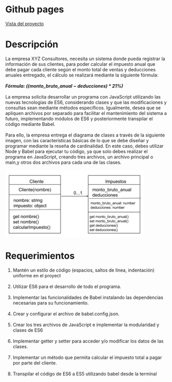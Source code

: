 <!DOCTYPE html>
<html>

<head>
  <meta charset="utf-8">
  <meta name="viewport" content="width=device-width, initial-scale=1.0">
  <link rel="stylesheet" href="https://stackedit.io/style.css" />
</head>

<body class="stackedit">
  <div class="stackedit__html">
    <h1 id="github-pages">Github pages</h1>
    <p><a href="https://josefamendezpruebaunodl.ga/Unidad_3/3_1_VariablesYOperadoresLogicos/index.html">Vista
        del proyecto</a></p>
    <h1 id="desafío">Descripción </h1>
    <p>La empresa XYZ Consultores, necesita un sistema donde pueda registrar la información de
    sus clientes, para poder calcular el impuesto anual que debe pagar cada cliente según el
    monto total de ventas y deducciones anuales entregado, el cálculo se realizará mediante la
    siguiente fórmula:
    <br>
    <br>
    <i><b>Fórmula: ((monto_bruto_anual − deducciones) * 21%)</b></i>
    <br>
    <br>
   La empresa solicita desarrollar un programa con JavaScript utilizando las nuevas
  tecnologías de ES6, considerando clases y que las modificaciones y consultas sean
  mediante métodos específicos. Igualmente, desea que se apliquen archivos por separado
  para facilitar el mantenimiento del sistema a futuro, implementando módulos de ES6 y
  posteriormente transpilar el código mediante Babel.
    <br>
    <br>
    Para ello, la empresa entrega el diagrama de clases a través de la siguiente imagen, con las
    características básicas de lo que se debe diseñar y programar mediante la reseña de cardinalidad. En este caso, debes utilizar Node y Babel para ejecutar tu código, ya que solo debes realizar el programa en JavaScript, creando tres archivos, un archivo principal o main,y otros dos archivos para cada una de las clases.
    <br>
    <br>
         <img src="imgReadme/img9.jpg" alt="">
    </p>
    <h1>Requerimientos</h1>
    <ol>
        <li>
         Mantén un estilo de código (espacios, saltos de línea, indentación) uniforme en el
        proyect   
        </li>
        <br>
        <li>
        Utilizar ES6 para el desarrollo de todo el programa.   
        </li>
        <br>
        <li>
         Implementar las funcionalidades de Babel instalando las dependencias necesarias
          para su funcionamiento.
        </li>
        <br>
        <li>
         Crear y configurar el archivo de babel.config.json.
        </li>
        <br>
        <li>
        Crear los tres archivos de JavaScript e implementar la modularidad y clases de ES6
        </li>
        <br>
        <li>
        Implementar getter y setter para acceder y/o modificar los datos de las clases.
        </li>
        <br>
        <li>
        Implementar un método que permita calcular el impuesto total a pagar por parte del
        cliente.
        </li>
        <br>
        <li>
        Transpilar el código de ES6 a ES5 utilizando babel desde la terminal
        </li>
    </ol>
  </div>
</body>

</html>
